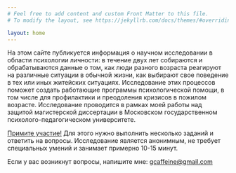 ```yaml
---
# Feel free to add content and custom Front Matter to this file.
# To modify the layout, see https://jekyllrb.com/docs/themes/#overriding-theme-defaults

layout: home
---
```





На этом сайте публикуется информация о научном исследовании в области психологии личности: в течение двух лет собираются и обрабатываются данные о том, как люди разного возраста реагируют на различные ситуации в обычной жизни, как выбирают свое поведение в тех или иных житейских ситуациях. Исследование этих процессов поможет создать работающие программы психологической помощи, в том числе для профилактики и преодоления кризисов в пожилом возрасте.
Исследование проводится в рамках моей работы над защитой магистерской диссертации в Московском государственном психолого-педагогическом университете. 

[Примите участие!](https://forms.gle/hqNZxqyc27ReKB8D9) Для этого нужно выполнить несколько заданий и ответить на вопросы. Исследование является анонимным, не требует специальных умений и занимает примерно 10-15 минут.  

Если у вас возникнут вопросы, напишите мне: gcaffeine@gmail.com
 